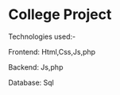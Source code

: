 # College Project
<p>Technologies used:-</p>
<p>Frontend: Html,Css,Js,php</p>
<p>Backend: Js,php</p>
<p>Database: Sql</p>